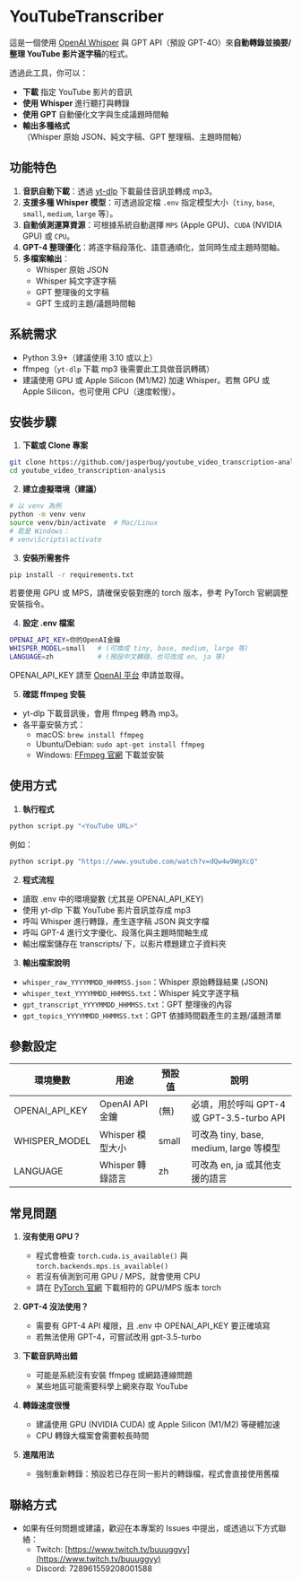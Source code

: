 # YouTubeTranscriber

這是一個使用 [OpenAI Whisper](https://github.com/openai/whisper) 與 GPT API（預設 GPT-4O）來**自動轉錄並摘要/整理 YouTube 影片逐字稿**的程式。

透過此工具，你可以：
- **下載** 指定 YouTube 影片的音訊
- **使用 Whisper** 進行聽打與轉錄
- **使用 GPT** 自動優化文字與生成議題時間軸
- **輸出多種格式**（Whisper 原始 JSON、純文字稿、GPT 整理稿、主題時間軸）

## 功能特色

1. **音訊自動下載**：透過 [yt-dlp](https://github.com/yt-dlp/yt-dlp) 下載最佳音訊並轉成 mp3。
2. **支援多種 Whisper 模型**：可透過設定檔 `.env` 指定模型大小（`tiny`, `base`, `small`, `medium`, `large` 等）。
3. **自動偵測運算資源**：可根據系統自動選擇 `MPS` (Apple GPU)、`CUDA` (NVIDIA GPU) 或 `CPU`。
4. **GPT-4 整理優化**：將逐字稿段落化、語意通順化，並同時生成主題時間軸。
5. **多檔案輸出**：
   - Whisper 原始 JSON
   - Whisper 純文字逐字稿
   - GPT 整理後的文字稿
   - GPT 生成的主題/議題時間軸

## 系統需求

- Python 3.9+（建議使用 3.10 或以上）
- ffmpeg（`yt-dlp` 下載 mp3 後需要此工具做音訊轉碼）
- 建議使用 GPU 或 Apple Silicon (M1/M2) 加速 Whisper。若無 GPU 或 Apple Silicon，也可使用 CPU（速度較慢）。

## 安裝步驟

1. **下載或 Clone 專案**
```bash
git clone https://github.com/jasperbug/youtube_video_transcription-analysis.git
cd youtube_video_transcription-analysis
```

2. **建立虛擬環境（建議）**
```bash
# 以 venv 為例
python -m venv venv
source venv/bin/activate  # Mac/Linux
# 若是 Windows：
# venv\Scripts\activate
```

3. **安裝所需套件**
```bash
pip install -r requirements.txt
```
若要使用 GPU 或 MPS，請確保安裝對應的 torch 版本，參考 PyTorch 官網調整安裝指令。

4. **設定 .env 檔案**
```bash
OPENAI_API_KEY=你的OpenAI金鑰
WHISPER_MODEL=small   # (可換成 tiny, base, medium, large 等)
LANGUAGE=zh           # (預設中文轉錄，也可改成 en, ja 等)
```
OPENAI_API_KEY 請至 [OpenAI 平台](https://platform.openai.com/) 申請並取得。

5. **確認 ffmpeg 安裝**
- yt-dlp 下載音訊後，會用 ffmpeg 轉為 mp3。
- 各平臺安裝方式：
  - macOS: `brew install ffmpeg`
  - Ubuntu/Debian: `sudo apt-get install ffmpeg`
  - Windows: [FFmpeg 官網](https://ffmpeg.org/download.html) 下載並安裝

## 使用方式

1. **執行程式**
```bash
python script.py "<YouTube URL>"
```
例如：
```bash
python script.py "https://www.youtube.com/watch?v=dQw4w9WgXcQ"
```

2. **程式流程**
- 讀取 .env 中的環境變數 (尤其是 OPENAI_API_KEY)
- 使用 yt-dlp 下載 YouTube 影片音訊並存成 mp3
- 呼叫 Whisper 進行轉錄，產生逐字稿 JSON 與文字檔
- 呼叫 GPT-4 進行文字優化、段落化與主題時間軸生成
- 輸出檔案儲存在 transcripts/ 下，以影片標題建立子資料夾

3. **輸出檔案說明**
- `whisper_raw_YYYYMMDD_HHMMSS.json`：Whisper 原始轉錄結果 (JSON)
- `whisper_text_YYYYMMDD_HHMMSS.txt`：Whisper 純文字逐字稿
- `gpt_transcript_YYYYMMDD_HHMMSS.txt`：GPT 整理後的內容
- `gpt_topics_YYYYMMDD_HHMMSS.txt`：GPT 依據時間戳產生的主題/議題清單

## 參數設定

| 環境變數 | 用途 | 預設值 | 說明 |
|----------|------|--------|------|
| OPENAI_API_KEY | OpenAI API 金鑰 | (無) | 必填，用於呼叫 GPT-4 或 GPT-3.5-turbo API |
| WHISPER_MODEL | Whisper 模型大小 | small | 可改為 tiny, base, medium, large 等模型 |
| LANGUAGE | Whisper 轉錄語言 | zh | 可改為 en, ja 或其他支援的語言 |

## 常見問題

1. **沒有使用 GPU？**
   - 程式會檢查 `torch.cuda.is_available()` 與 `torch.backends.mps.is_available()`
   - 若沒有偵測到可用 GPU / MPS，就會使用 CPU
   - 請在 [PyTorch 官網](https://pytorch.org/) 下載相符的 GPU/MPS 版本 torch

2. **GPT-4 沒法使用？**
   - 需要有 GPT-4 API 權限，且 .env 中 OPENAI_API_KEY 要正確填寫
   - 若無法使用 GPT-4，可嘗試改用 gpt-3.5-turbo

3. **下載音訊時出錯**
   - 可能是系統沒有安裝 ffmpeg 或網路連線問題
   - 某些地區可能需要科學上網來存取 YouTube

4. **轉錄速度很慢**
   - 建議使用 GPU (NVIDIA CUDA) 或 Apple Silicon (M1/M2) 等硬體加速
   - CPU 轉錄大檔案會需要較長時間

5. **進階用法**
   - 強制重新轉錄：預設若已存在同一影片的轉錄檔，程式會直接使用舊檔

## 聯絡方式

- 如果有任何問題或建議，歡迎在本專案的 Issues 中提出，或透過以下方式聯絡：
  - Twitch: [https://www.twitch.tv/buuuggyy](https://www.twitch.tv/buuuggyy)
  - Discord: 728961559208001588
